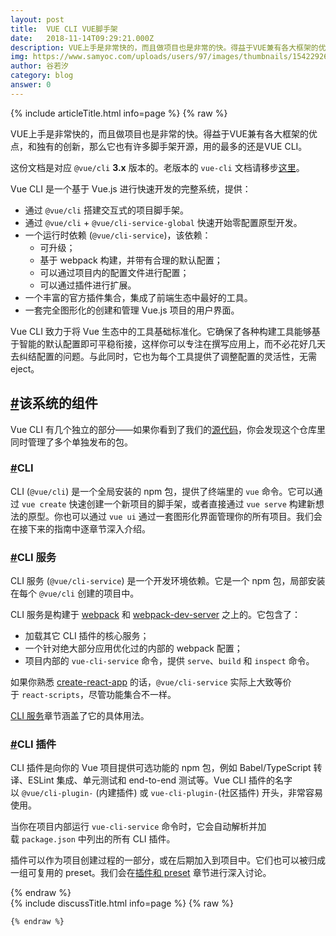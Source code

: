 ```yaml
---
layout: post
title:  VUE CLI VUE脚手架
date:   2018-11-14T09:29:21.000Z
description: VUE上手是非常快的，而且做项目也是非常的快。得益于VUE兼有各大框架的优点，和独有的创新，那么它也有许多脚手架开源，用的最多的还是VUE CLI这份文档是对应...
img: https://www.samyoc.com/uploads/users/97/images/thumbnails/1542292674704.png
author: 谷若汐
category: blog
answer: 0
---
```

<div class="article-root">
  <div class="article">
    {% include articleTitle.html info=page %}
    {% raw %}
    <div class="article-content"><p>VUE上手是非常快的，而且做项目也是非常的快。得益于VUE兼有各大框架的优点，和独有的创新，那么它也有许多脚手架开源，用的最多的还是VUE CLI。</p>

<p>这份文档是对应&nbsp;<code>@vue/cli</code>&nbsp;<strong>3.x</strong>&nbsp;版本的。老版本的&nbsp;<code>vue-cli</code>&nbsp;文档请移步<a href="https://github.com/vuejs/vue-cli/tree/v2#vue-cli--" rel="noopener noreferrer" target="_blank">这里</a>。</p>

<p>Vue CLI 是一个基于 Vue.js 进行快速开发的完整系统，提供：</p>

<ul>
	<li>通过&nbsp;<code>@vue/cli</code>&nbsp;搭建交互式的项目脚手架。</li>
	<li>通过&nbsp;<code>@vue/cli</code>&nbsp;+&nbsp;<code>@vue/cli-service-global</code>&nbsp;快速开始零配置原型开发。</li>
	<li>一个运行时依赖 (<code>@vue/cli-service</code>)，该依赖：
	<ul>
		<li>可升级；</li>
		<li>基于 webpack 构建，并带有合理的默认配置；</li>
		<li>可以通过项目内的配置文件进行配置；</li>
		<li>可以通过插件进行扩展。</li>
	</ul>
	</li>
	<li>一个丰富的官方插件集合，集成了前端生态中最好的工具。</li>
	<li>一套完全图形化的创建和管理 Vue.js 项目的用户界面。</li>
</ul>

<p>Vue CLI 致力于将 Vue 生态中的工具基础标准化。它确保了各种构建工具能够基于智能的默认配置即可平稳衔接，这样你可以专注在撰写应用上，而不必花好几天去纠结配置的问题。与此同时，它也为每个工具提供了调整配置的灵活性，无需 eject。</p>

<h2><a href="https://cli.vuejs.org/zh/guide/#%E8%AF%A5%E7%B3%BB%E7%BB%9F%E7%9A%84%E7%BB%84%E4%BB%B6">#</a>该系统的组件</h2>

<p>Vue CLI 有几个独立的部分&mdash;&mdash;如果你看到了我们的<a href="https://github.com/vuejs/vue-cli/tree/dev/packages/%40vue" rel="noopener noreferrer" target="_blank">源代码</a>，你会发现这个仓库里同时管理了多个单独发布的包。</p>

<h3><a href="https://cli.vuejs.org/zh/guide/#cli">#</a>CLI</h3>

<p>CLI (<code>@vue/cli</code>) 是一个全局安装的 npm 包，提供了终端里的&nbsp;<code>vue</code>&nbsp;命令。它可以通过&nbsp;<code>vue create</code>&nbsp;快速创建一个新项目的脚手架，或者直接通过&nbsp;<code>vue serve</code>&nbsp;构建新想法的原型。你也可以通过&nbsp;<code>vue ui</code>&nbsp;通过一套图形化界面管理你的所有项目。我们会在接下来的指南中逐章节深入介绍。</p>

<h3><a href="https://cli.vuejs.org/zh/guide/#cli-%E6%9C%8D%E5%8A%A1">#</a>CLI 服务</h3>

<p>CLI 服务 (<code>@vue/cli-service</code>) 是一个开发环境依赖。它是一个 npm 包，局部安装在每个&nbsp;<code>@vue/cli</code>&nbsp;创建的项目中。</p>

<p>CLI 服务是构建于&nbsp;<a href="http://webpack.js.org/" rel="noopener noreferrer" target="_blank">webpack</a>&nbsp;和&nbsp;<a href="https://github.com/webpack/webpack-dev-server" rel="noopener noreferrer" target="_blank">webpack-dev-server</a>&nbsp;之上的。它包含了：</p>

<ul>
	<li>加载其它 CLI 插件的核心服务；</li>
	<li>一个针对绝大部分应用优化过的内部的 webpack 配置；</li>
	<li>项目内部的&nbsp;<code>vue-cli-service</code>&nbsp;命令，提供&nbsp;<code>serve</code>、<code>build</code>&nbsp;和&nbsp;<code>inspect</code>&nbsp;命令。</li>
</ul>

<p>如果你熟悉&nbsp;<a href="https://github.com/facebookincubator/create-react-app" rel="noopener noreferrer" target="_blank">create-react-app</a>&nbsp;的话，<code>@vue/cli-service</code>&nbsp;实际上大致等价于&nbsp;<code>react-scripts</code>，尽管功能集合不一样。</p>

<p><a href="https://cli.vuejs.org/zh/guide/cli-service.html">CLI 服务</a>章节涵盖了它的具体用法。</p>

<h3><a href="https://cli.vuejs.org/zh/guide/#cli-%E6%8F%92%E4%BB%B6">#</a>CLI 插件</h3>

<p>CLI 插件是向你的 Vue 项目提供可选功能的 npm 包，例如 Babel/TypeScript 转译、ESLint 集成、单元测试和 end-to-end 测试等。Vue CLI 插件的名字以&nbsp;<code>@vue/cli-plugin-</code>&nbsp;(内建插件) 或&nbsp;<code>vue-cli-plugin-</code>(社区插件) 开头，非常容易使用。</p>

<p>当你在项目内部运行&nbsp;<code>vue-cli-service</code>&nbsp;命令时，它会自动解析并加载&nbsp;<code>package.json</code>&nbsp;中列出的所有 CLI 插件。</p>

<p>插件可以作为项目创建过程的一部分，或在后期加入到项目中。它们也可以被归成一组可复用的 preset。我们会在<a href="https://cli.vuejs.org/zh/guide/plugins-and-presets.html">插件和 preset</a>&nbsp;章节进行深入讨论。</p>
</div>
    {% endraw %}
  </div>

  <div class="discuss-wrapper">
    {% include discussTitle.html info=page %}
    {% raw %}
    
    {% endraw %}
  </div>
<div>
